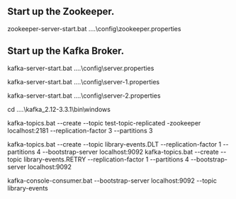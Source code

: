 ## Start up the Zookeeper.

zookeeper-server-start.bat ..\..\config\zookeeper.properties

## Start up the Kafka Broker.

kafka-server-start.bat ..\..\config\server.properties

kafka-server-start.bat ..\..\config\server-1.properties

kafka-server-start.bat ..\..\config\server-2.properties

cd ..\..\kafka_2.12-3.3.1\bin\windows

kafka-topics.bat --create --topic test-topic-replicated -zookeeper localhost:2181 --replication-factor 3 --partitions 3

kafka-topics.bat --create --topic library-events.DLT --replication-factor 1 --partitions 4 --bootstrap-server localhost:9092
kafka-topics.bat --create --topic library-events.RETRY --replication-factor 1 --partitions 4 --bootstrap-server localhost:9092

kafka-console-consumer.bat --bootstrap-server localhost:9092 --topic library-events